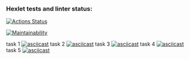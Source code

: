 ### Hexlet tests and linter status:
[![Actions Status](https://github.com/camilla228/frontend-project-44/actions/workflows/hexlet-check.yml/badge.svg)](https://github.com/camilla228/frontend-project-44/actions)

[![Maintainability](https://api.codeclimate.com/v1/badges/313be510ad47a9fa51d7/maintainability)](https://codeclimate.com/github/camilla228/frontend-project-44/maintainability)

  task 1
[![asciicast](https://asciinema.org/a/U7u3pJcR4IPtqElajaBc8DGgh.svg)](https://asciinema.org/a/U7u3pJcR4IPtqElajaBc8DGgh)
  task 2
[![asciicast](https://asciinema.org/a/qep649k8UySLojEj0StDPcFpL.svg)](https://asciinema.org/a/qep649k8UySLojEj0StDPcFpL)
  task 3
[![asciicast](https://asciinema.org/a/XSpcVm77GSCA6TdHggL5kuzQh.svg)](https://asciinema.org/a/XSpcVm77GSCA6TdHggL5kuzQh)
  task 4
[![asciicast](https://asciinema.org/a/eMvAx1TEaO7PfhrbAO8pdPE7S.svg)](https://asciinema.org/a/eMvAx1TEaO7PfhrbAO8pdPE7S)
  task 5
[![asciicast](https://asciinema.org/a/XFW6p0OY4vSNcrnx6WLq26mAc.svg)](https://asciinema.org/a/XFW6p0OY4vSNcrnx6WLq26mAc)
